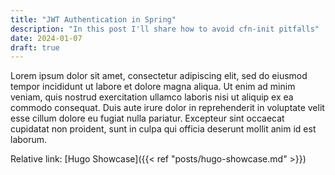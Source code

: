 ```yaml
---
title: "JWT Authentication in Spring"
description: "In this post I'll share how to avoid cfn-init pitfalls"
date: 2024-01-07
draft: true
---
```


Lorem ipsum dolor sit amet, consectetur adipiscing elit, sed do eiusmod tempor incididunt ut labore et dolore magna aliqua. Ut enim ad minim veniam, quis nostrud exercitation ullamco laboris nisi ut aliquip ex ea commodo consequat. Duis aute irure dolor in reprehenderit in voluptate velit esse cillum dolore eu fugiat nulla pariatur. Excepteur sint occaecat cupidatat non proident, sunt in culpa qui officia deserunt mollit anim id est laborum.

Relative link: [Hugo Showcase]({{< ref "posts/hugo-showcase.md" >}})
